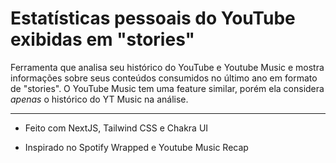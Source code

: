 # Estatísticas pessoais do YouTube exibidas em "stories"
Ferramenta que analisa seu histórico do YouTube e Youtube Music e mostra informações sobre seus conteúdos consumidos no último ano em formato de "stories". O YouTube Music tem uma feature similar, porém ela considera *apenas* o histórico do YT Music na análise.

---

- Feito com NextJS, Tailwind CSS e Chakra UI

- Inspirado no Spotify Wrapped e Youtube Music Recap
